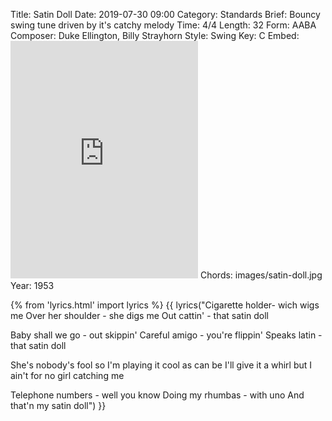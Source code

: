Title: Satin Doll
Date: 2019-07-30 09:00
Category: Standards
Brief: Bouncy swing tune driven by it's catchy melody
Time: 4/4
Length: 32
Form: AABA
Composer: Duke Ellington, Billy Strayhorn
Style: Swing
Key: C
Embed: <iframe src="https://open.spotify.com/embed/user/thatdavidmiller/playlist/5LYHjaUpRuHIJPkNuN4L0P" width="300" height="380" frameborder="0" allowtransparency="true" allow="encrypted-media"></iframe>
Chords: images/satin-doll.jpg
Year: 1953

{% from 'lyrics.html' import lyrics %}
{{ lyrics("Cigarette holder- wich wigs me
Over her shoulder - she digs me
Out cattin' - that satin doll

Baby shall we go - out skippin'
Careful amigo - you're flippin'
Speaks latin - that satin doll

She's nobody's fool so I'm playing it cool as can be
I'll give it a whirl but I ain't for no girl catching me

Telephone numbers - well you know
Doing my rhumbas - with uno
And that'n my satin doll") }}
